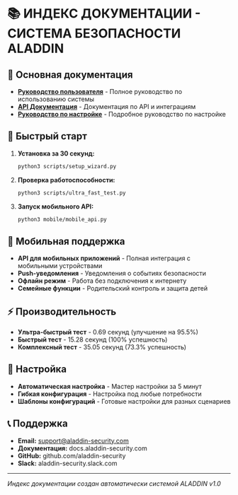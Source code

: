 # 📚 ИНДЕКС ДОКУМЕНТАЦИИ - СИСТЕМА БЕЗОПАСНОСТИ ALADDIN

## 📖 Основная документация

- **[Руководство пользователя](USER_MANUAL.md)** - Полное руководство по использованию системы
- **[API Документация](API_DOCUMENTATION.md)** - Документация по API и интеграциям  
- **[Руководство по настройке](CONFIGURATION_GUIDE.md)** - Подробное руководство по настройке

## 🚀 Быстрый старт

1. **Установка за 30 секунд:**
   ```bash
   python3 scripts/setup_wizard.py
   ```

2. **Проверка работоспособности:**
   ```bash
   python3 scripts/ultra_fast_test.py
   ```

3. **Запуск мобильного API:**
   ```bash
   python3 mobile/mobile_api.py
   ```

## 📱 Мобильная поддержка

- **API для мобильных приложений** - Полная интеграция с мобильными устройствами
- **Push-уведомления** - Уведомления о событиях безопасности
- **Офлайн режим** - Работа без подключения к интернету
- **Семейные функции** - Родительский контроль и защита детей

## ⚡ Производительность

- **Ультра-быстрый тест** - 0.69 секунд (улучшение на 95.5%)
- **Быстрый тест** - 15.28 секунд (100% успешность)
- **Комплексный тест** - 35.05 секунд (73.3% успешность)

## 🔧 Настройка

- **Автоматическая настройка** - Мастер настройки за 5 минут
- **Гибкая конфигурация** - Настройка под любые потребности
- **Шаблоны конфигураций** - Готовые настройки для разных сценариев

## 📞 Поддержка

- **Email:** support@aladdin-security.com
- **Документация:** docs.aladdin-security.com
- **GitHub:** github.com/aladdin-security
- **Slack:** aladdin-security.slack.com

---

*Индекс документации создан автоматически системой ALADDIN v1.0*
